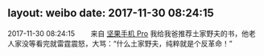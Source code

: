 layout: weibo
date: 2017-11-30 08:24:15
---
<meta name="referrer" content="no-referrer" />

2017-11-30 08:24:15  &nbsp;&nbsp;&nbsp;&nbsp;&nbsp;&nbsp; 来自 <a href="http://app.weibo.com/t/feed/Z4AgP" rel="nofollow">坚果手机 Pro</a>
我给我爸推荐土家野夫的书，他老人家没等看完就雷霆震怒，大骂：“什么土家野夫，纯粹就是个反革命！” ​​​
